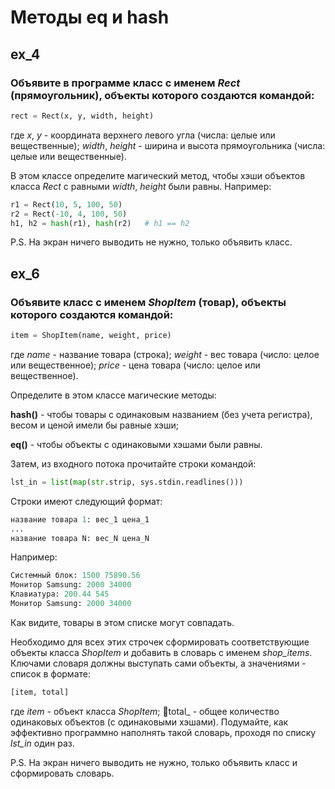 # Методы __eq__ и __hash__

## ex_4
### Объявите в программе класс с именем _Rect_ (прямоугольник), объекты которого создаются командой:

```python
rect = Rect(x, y, width, height)
```

где _x_, _y_ - координата верхнего левого угла (числа: целые или вещественные); _width_, _height_ - ширина и высота прямоугольника (числа: целые или вещественные).

В этом классе определите магический метод, чтобы хэши объектов класса _Rect_ с равными _width_, _height_ были равны. Например:

```python
r1 = Rect(10, 5, 100, 50)
r2 = Rect(-10, 4, 100, 50)
h1, h2 = hash(r1), hash(r2)   # h1 == h2
```


P.S. На экран ничего выводить не нужно, только объявить класс.

## ex_6
### Объявите класс с именем _ShopItem_ (товар), объекты которого создаются командой:

```python
item = ShopItem(name, weight, price)
```

где _name_ - название товара (строка); _weight_ - вес товара (число: целое или вещественное); _price_ - цена товара (число: целое или вещественное).

Определите в этом классе магические методы:

**__hash__()** - чтобы товары с одинаковым названием (без учета регистра), весом и ценой имели бы равные хэши;

**__eq__()** - чтобы объекты с одинаковыми хэшами были равны.

Затем, из входного потока прочитайте строки командой:

```python
lst_in = list(map(str.strip, sys.stdin.readlines()))
```

Строки имеют следующий формат:

```python
название товара 1: вес_1 цена_1
...
название товара N: вес_N цена_N
```


Например:

```python
Системный блок: 1500 75890.56
Монитор Samsung: 2000 34000
Клавиатура: 200.44 545
Монитор Samsung: 2000 34000
```


Как видите, товары в этом списке могут совпадать.

Необходимо для всех этих строчек сформировать соответствующие объекты класса _ShopItem_ и добавить в словарь с именем _shop_items_. \
Ключами словаря должны выступать сами объекты, а значениями - список в формате:

```python
[item, total]
```

где _item_ - объект класса _ShopItem_; total_ - общее количество одинаковых объектов (с одинаковыми хэшами). 
Подумайте, как эффективно программно наполнять такой словарь, проходя по списку _lst_in_ один раз.

P.S. На экран ничего выводить не нужно, только объявить класс и сформировать словарь.
